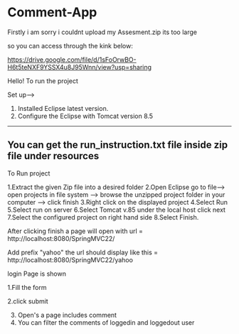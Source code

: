 # Comment-App
Firstly i am sorry i couldnt upload my Assesment.zip its too large

so you can access through the kink below:

https://drive.google.com/file/d/1sFoOrwBO-H6t5teNXF9YSSX4u8J95Wnn/view?usp=sharing



Hello!
To run the project   

Set up-->

1. Installed Eclipse latest version.
2. Configure the Eclipse with Tomcat version 8.5

-------------------------------------------------------------------------
You can get the run_instruction.txt file inside zip file under resources
-------------------------------------------------------------------------
To Run project

1.Extract the given Zip file into a desired folder
2.Open Eclipse go to file--> open projects in file system --> browse the unzipped project folder in your computer --> click finish
3.Right click on the displayed project 
4.Select Run 
5.Select run on server
6.Select Tomcat v.85 under the local host click next
7.Select the configured project on right hand side
8.Select Finish.


After clicking finish a page will open with url = http://localhost:8080/SpringMVC22/ 


Add prefix "yahoo" the url should display like this = http://localhost:8080/SpringMVC22/yahoo

login Page is shown

1.Fill the form 

2.click submit

3. Open's a page includes comment 
4. You can filter the comments of loggedin and loggedout user
